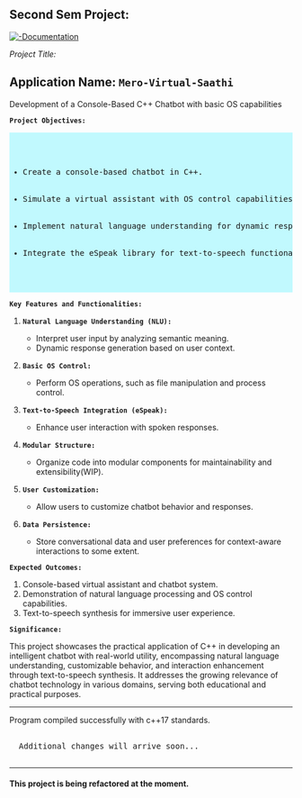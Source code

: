 ## Second Sem Project:
[![-Documentation](https://img.shields.io/badge/Documentation-Files-blue)](https://github.com/iceman404/Mero-Virtual-Saathi/tree/main/Documentation)

*Project Title:*  
## Application Name: `Mero-Virtual-Saathi`
Development of a Console-Based C++ Chatbot with basic OS capabilities

**`Project Objectives:`**
<pre style="background-color: #c1f9fe;">
   <ul>
   <li>Create a console-based chatbot in C++.</li>
   <li>Simulate a virtual assistant with OS control capabilities.</li>
   <li>Implement natural language understanding for dynamic responses.</li>
   <li>Integrate the eSpeak library for text-to-speech functionality.</li>
   </ul>
</pre>

**`Key Features and Functionalities:`**

1. **`Natural Language Understanding (NLU):`**
   - Interpret user input by analyzing semantic meaning.
   - Dynamic response generation based on user context.

2. **`Basic OS Control:`**
   - Perform OS operations, such as file manipulation and process control.
   
3. **`Text-to-Speech Integration (eSpeak):`**
   - Enhance user interaction with spoken responses.
   
4. **`Modular Structure:`**
   - Organize code into modular components for maintainability and extensibility(WIP).

6. **`User Customization:`**
   - Allow users to customize chatbot behavior and responses.
   
7. **`Data Persistence:`**
   - Store conversational data and user preferences for context-aware interactions to some extent.


**`Expected Outcomes:`**

1. Console-based virtual assistant and chatbot system.
2. Demonstration of natural language processing and OS control capabilities.
3. Text-to-speech synthesis for immersive user experience.

**`Significance:`**

This project showcases the practical application of C++ in developing an intelligent chatbot with real-world utility, encompassing natural language understanding, customizable behavior, and interaction enhancement through text-to-speech synthesis. It addresses the growing relevance of chatbot technology in various domains, serving both educational and practical purposes.



---
Program compiled successfully with c++17 standards.
<pre>
   
  Additional changes will arrive soon...
   
</pre>

---
#### This project is being refactored at the moment.
